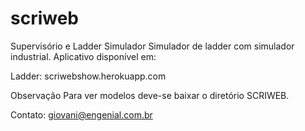 # scriweb
Supervisório e Ladder Simulador
Simulador de ladder com simulador industrial.
Aplicativo disponível em:

Ladder: 
scriwebshow.herokuapp.com

Observação
Para ver modelos deve-se baixar o diretório SCRIWEB.

Contato: giovani@engenial.com.br
